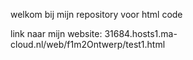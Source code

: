 welkom bij mijn repository voor html code

link naar mijn website: 31684.hosts1.ma-cloud.nl/web/f1m2Ontwerp/test1.html